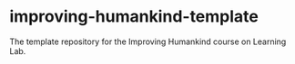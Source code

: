 # improving-humankind-template
The template repository for the Improving Humankind  course on Learning Lab.
